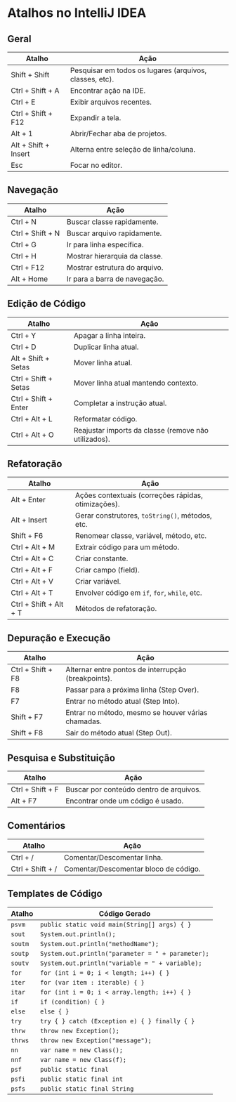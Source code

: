 # Atalhos no IntelliJ IDEA

## **Geral**
| **Atalho**                     | **Ação**                                                |
|--------------------------------|---------------------------------------------------------|
| Shift + Shift                 | Pesquisar em todos os lugares (arquivos, classes, etc). |
| Ctrl + Shift + A              | Encontrar ação na IDE.                                  |
| Ctrl + E                      | Exibir arquivos recentes.                              |
| Ctrl + Shift + F12            | Expandir a tela.                                       |
| Alt + 1                       | Abrir/Fechar aba de projetos.                          |
| Alt + Shift + Insert          | Alterna entre seleção de linha/coluna.                 |
| Esc                           | Focar no editor.                                       |

## **Navegação**
| **Atalho**                     | **Ação**                                               |
|--------------------------------|--------------------------------------------------------|
| Ctrl + N                      | Buscar classe rapidamente.                            |
| Ctrl + Shift + N              | Buscar arquivo rapidamente.                           |
| Ctrl + G                      | Ir para linha específica.                             |
| Ctrl + H                      | Mostrar hierarquia da classe.                        |
| Ctrl + F12                    | Mostrar estrutura do arquivo.                        |
| Alt + Home                    | Ir para a barra de navegação.                        |

## **Edição de Código**
| **Atalho**                     | **Ação**                                               |
|--------------------------------|--------------------------------------------------------|
| Ctrl + Y                      | Apagar a linha inteira.                               |
| Ctrl + D                      | Duplicar linha atual.                                |
| Alt + Shift + Setas           | Mover linha atual.                                   |
| Ctrl + Shift + Setas          | Mover linha atual mantendo contexto.                |
| Ctrl + Shift + Enter          | Completar a instrução atual.                         |
| Ctrl + Alt + L                | Reformatar código.                                   |
| Ctrl + Alt + O                | Reajustar imports da classe (remove não utilizados). |

## **Refatoração**
| **Atalho**                     | **Ação**                                               |
|--------------------------------|--------------------------------------------------------|
| Alt + Enter                   | Ações contextuais (correções rápidas, otimizações).   |
| Alt + Insert                  | Gerar construtores, `toString()`, métodos, etc.       |
| Shift + F6                    | Renomear classe, variável, método, etc.               |
| Ctrl + Alt + M                | Extrair código para um método.                        |
| Ctrl + Alt + C                | Criar constante.                                      |
| Ctrl + Alt + F                | Criar campo (field).                                  |
| Ctrl + Alt + V                | Criar variável.                                       |
| Ctrl + Alt + T                | Envolver código em `if`, `for`, `while`, etc.        |
| Ctrl + Shift + Alt + T        | Métodos de refatoração.                              |

## **Depuração e Execução**
| **Atalho**                     | **Ação**                                               |
|--------------------------------|--------------------------------------------------------|
| Ctrl + Shift + F8             | Alternar entre pontos de interrupção (breakpoints).  |
| F8                            | Passar para a próxima linha (Step Over).             |
| F7                            | Entrar no método atual (Step Into).                  |
| Shift + F7                    | Entrar no método, mesmo se houver várias chamadas.   |
| Shift + F8                    | Sair do método atual (Step Out).                     |

## **Pesquisa e Substituição**
| **Atalho**                     | **Ação**                                               |
|--------------------------------|--------------------------------------------------------|
| Ctrl + Shift + F              | Buscar por conteúdo dentro de arquivos.              |
| Alt + F7                      | Encontrar onde um código é usado.                    |

## **Comentários**
| **Atalho**                     | **Ação**                                               |
|--------------------------------|--------------------------------------------------------|
| Ctrl + /                       | Comentar/Descomentar linha.                           |
| Ctrl + Shift + /               | Comentar/Descomentar bloco de código.                |

## **Templates de Código**
| **Atalho**       | **Código Gerado**                                    |
|-----------------|------------------------------------------------------|
| `psvm`          | `public static void main(String[] args) { }`         |
| `sout`          | `System.out.println();`                              |
| `soutm`         | `System.out.println("methodName");`                  |
| `soutp`         | `System.out.println("parameter = " + parameter);`    |
| `soutv`         | `System.out.println("variable = " + variable);`      |
| `for`           | `for (int i = 0; i < length; i++) { }`               |
| `iter`          | `for (var item : iterable) { }`                      |
| `itar`          | `for (int i = 0; i < array.length; i++) { }`         |
| `if`            | `if (condition) { }`                                 |
| `else`          | `else { }`                                           |
| `try`           | `try { } catch (Exception e) { } finally { }`        |
| `thrw`          | `throw new Exception();`                             |
| `thrws`         | `throw new Exception("message");`                    |
| `nn`            | `var name = new Class();`                            |
| `nnf`           | `var name = new Class(f);`                           |
| `psf`           | `public static final`                                |
| `psfi`          | `public static final int`                            |
| `psfs`          | `public static final String`                         |



